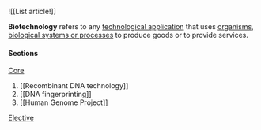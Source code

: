 ![[List article!]]

**Biotechnology** refers to any <u>technological application</u> that uses <u>organisms, biological systems or processes</u> to produce goods or to provide services.
#### Sections
<u>Core</u>
1. [[Recombinant DNA technology]]
2. [[DNA fingerprinting]]
3. [[Human Genome Project]]

<u>Elective</u>
